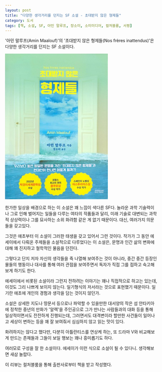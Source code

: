 ```yaml
---
layout: post
title: "다양한 생각거리를 던지는 SF 소설 - 초대받지 않은 형제들"
category: 도서
tags: [책, 소설, SF, 아민 말루프, 장소미, 소미미디어, 컬처블룸, 서평]
---
```


'아민 말루프(Amin Maalouf)'의
'초대받지 않은 형제들(Nos frères inattendus)'은
다양한 생각거리를 던지는 SF 소설이다.

![표지](/images/book/nos-freres-inattendu-book-h480.jpg)

한가한 일상을 배경으로 하는 이 소설은 꽤 느낌이 색다른 SF다.
놀라운 과학 기술력이나 그로 인해 벌어지는 일들을 다루는 여타의 작품들과 달리,
미래 기술로 대변되는 과학적 상상력이나
그를 묘사하는 소위 화려함 같은 게 없기 때문이다.
대신, 여러가지 의문들을 갖고있다.

그것은 애초부터 이 소설이 그러한 태생을 갖고 있어서 그런 것이다.
작가가 그 동안 에세이에서 다뤄온 주제들을 소설적으로 다루었다는 이 소설은,
문명과 인간 삶의 변화에 대해 꽤 진지하고 철학적인 물음을 던진다.

그렇다고 단지 저자 자신의 생각들을 죽 나열해 보여주는 것이 아니라,
중간 중간 등장인물들의 행동이나 대사를 통해 여러 관점을 보여주면서
독자가 직접 그를 접하고 숙고해보게 하기도 한다.

에세이에서 비롯된 소설이라 그런지 전하려는 이야기는 꽤나 직접적으로 하고는 있는데,
이것도 그리 나쁘게 보이지 않는다.
일기형식의 저서라는 것으로 표현했기 때문이다.
일기란 애초에 개인의 경험과 생각을 담는 것이지 않던가.

소설은 상세한 지도나 땅문서 등으로나 파악할 수 있을만한 대서양의 작은 섬 안타키아에 정착한
중년의 만화가 '알렉'을 주인공으로
그가 만나는 사람들과의 대화 등을 통해
일상적이면서도 잔잔하게 진행되는데,
그러면서도 대격변이라 할만한 사건들이 일어나고 세상이 변하는 등을 꽤 잘 보여줘서
심심하지 않고 읽는 맛이 있다.

화려하지는 않다고 했다만,
다분히 아틀란티스를 연상케 하는, 또 드라마 V와 비교해보게 만드는 존재들과
그들이 보일 행보는 꽤나 흥미롭기도 하다.

여러모로 구성을 잘 한 소설이다.
에세이가 이런 식으로 소설이 될 수 있다니.
생각해보면 새삼 놀랍다.



<div class="im im-info">
이 리뷰는 컬처블룸을 통해 출판사로부터 책을 받고 작성했다.
</div>

